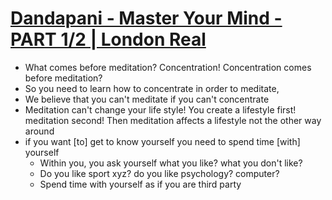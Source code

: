 # [Dandapani - Master Your Mind - PART 1/2 | London Real](https://www.youtube.com/watch?v=FeGOZ9gUe5k)
* What comes before meditation? Concentration! Concentration comes before meditation?
* So you need to learn how to concentrate in order to meditate,
* We believe that you can't meditate if you can't concentrate
* Meditation can't change your life style! You create a lifestyle first! meditation second! Then meditation affects a lifestyle not the other way around
* if you want [to] get to know yourself you need to spend time [with] yourself
  * Within you, you ask yourself what you like? what you don't like?
  * Do you like sport xyz? do you like psychology? computer?
  * Spend time with yourself as if you are third party